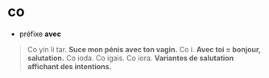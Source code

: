 # co
- préfixe **avec**

> Co yin li tar.  **Suce mon pénis avec ton vagin.**
> Co i.  **Avec toi = bonjour, salutation.**
> Co ioda. Co igais. Co iora. **Variantes de salutation affichant des intentions.**